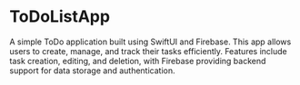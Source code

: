 # ToDoListApp
A simple ToDo application built using SwiftUI and Firebase. This app allows users to create, manage, and track their tasks efficiently. Features include task creation, editing, and deletion, with Firebase providing backend support for data storage and authentication.
